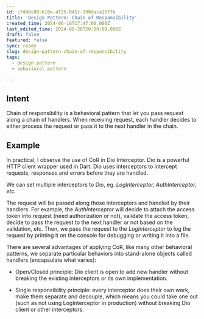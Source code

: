 ```yaml
---
id: c7dd0c08-610e-4f25-841c-190daca107fb
title: 'Design Pattern: Chain of Responsibility'
created_time: 2024-06-16T17:47:00.000Z
last_edited_time: 2024-08-28T20:00:00.000Z
draft: false
featured: false
sync: ready
slug: design-pattern-chain-of-responsibility
tags:
  - design pattern
  - behavioral pattern

---
```


## Intent

Chain of responsibility is a behavioral pattern that let you pass request along a chain of handlers. When receiving request, each handler decides to either process the request or pass it to the next handler in the chain.

## Example

In practical, I observe the use of CoR in Dio Interceptor. Dio is a powerful HTTP client wrapper used in Dart. Dio uses interceptors to intercept requests, responses and errors before they are handled.

We can set multiple interceptors to Dio, eg. *LogInterceptor, AuthInterceptor, etc.*

The request will be passed along those interceptors and handled by their handlers. For example, the *AuthInterceptor* will decide to attach the access token into request (need authorization or not), validate the access token, decide to pass the request to the next handler or not based on the validation, etc. Then, we pass the request to the *LogInterceptor* to log the request by printing it on the console for debugging or writing it into a file.

There are several advantages of applying CoR, like many other behavioral patterns, we separate particular behaviors into stand-alone objects called handlers (encapsulate what varies):

*   Open/Closed principle: Dio client is open to add new handler without breaking the existing interceptors or its own implementation.

*   Single responsibility principle: every interceptor does their own work, make them separate and decouple, which means you could take one out (such as not using LogInterceptor in production) without breaking Dio client or other interceptors.
